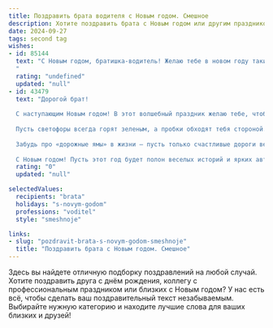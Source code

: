 ```yaml
---
title: Поздравить брата водителя с Новым годом. Смешное
description: Хотите поздравить брата с Новым годом или другим праздником? Наш ИИ создаст незабываемое поздравление, а вы обязательно выделитесь среди других.  
date: 2024-09-27
tags: second tag
wishes:
- id: 85144
  text: "С Новым годом, братишка-водитель! Желаю тебе в новом году таких только ровных дорог, чтобы ни одной ямы, ни одного гаишника, и чтобы бензин всегда был по цене «за спасибо»! Пусть твой автомобиль будет надежнее танка, а пассажиры — всегда в хорошем настроении (даже если ты опаздываешь, как всегда!).  Удачи на дорогах и пусть твой путь будет полон только приятных сюрпризов!
  "
  rating: "undefined"
  updated: "null"
- id: 43479
  text: "Дорогой брат!
  
  С наступающим Новым годом! В этот волшебный праздник желаю тебе, чтобы дороги всегда были ровными, а попутчики – лишь самыми веселыми! Пусть твой транспорт всегда будет на ходу, а бензин в баке – бездонным, как Дед Мороз с его мешком подарков!
  
  Пусть светофоры всегда горят зеленым, а пробки обходят тебя стороной. Желаю, чтобы у твоего руля всегда было хорошее настроение и удача, как тёплый плед в морозный вечер!
  
  Забудь про «дорожные ямы» в жизни – пусть только счастливые дороги ведут к успеху и благополучию!
  
  С Новым годом! Пусть этот год будет полон веселых историй и ярких автоприключений! 🚗🎉"
  rating: "0"
  updated: "null"

selectedValues:
  recipients: "brata"
  holidays: "s-novym-godom"
  professions: "voditel"
  style: "smeshnoje"

links:
- slug: "pozdravit-brata-s-novym-godom-smeshnoje"
  title: "Поздравить брата с Новым годом. Смешное"
---
```


Здесь вы найдете отличную подборку поздравлений на любой случай. 
Хотите поздравить друга с днём рождения, коллегу с профессиональным праздником или близких с Новым годом? У нас есть всё, чтобы сделать ваш поздравительный текст незабываемым. Выбирайте нужную категорию и находите лучшие слова для ваших близких и друзей!
